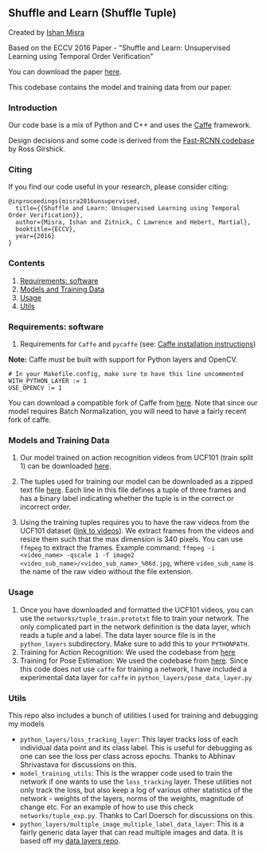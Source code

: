 ## Shuffle and Learn (Shuffle Tuple)
Created by [Ishan Misra](http://www.cs.cmu.edu/~imisra/)

Based on the ECCV 2016 Paper - "Shuffle and Learn: Unsupervised Learning using Temporal Order Verification"

You can download the paper [here](http://arxiv.org/abs/1603.08561).

This codebase contains the model and training data from our paper.

### Introduction

Our code base is a mix of Python and C++ and uses the [Caffe](https://github.com/BVLC/caffe) framework.

Design decisions and some code is derived from the [Fast-RCNN codebase](https://github.com/rbgirshick/fast-rcnn) by Ross Girshick.

### Citing

If you find our code useful in your research, please consider citing:
```
@inproceedings{misra2016unsupervised,
  title={{Shuffle and Learn: Unsupervised Learning using Temporal Order Verification}},
  author={Misra, Ishan and Zitnick, C Lawrence and Hebert, Martial},
  booktitle={ECCV},
  year={2016}
}
```

### Contents
1. [Requirements: software](#requirements-software)
2. [Models and Training Data](#models-and-training-data)
3. [Usage](#usage)
4. [Utils](#utils)

### Requirements: software

1. Requirements for `Caffe` and `pycaffe` (see: [Caffe installation instructions](http://caffe.berkeleyvision.org/installation.html))

  **Note:** Caffe *must* be built with support for Python layers and OpenCV.

  ```make
  # In your Makefile.config, make sure to have this line uncommented
  WITH_PYTHON_LAYER := 1
  USE_OPENCV := 1
  ```

You can download a compatible fork of Caffe from [here](https://github.com/BVLC/caffe/tree/8e8d97d6206cac99eae3c16baaa2275a14e64ca7). Note that since our model requires Batch Normalization, you will need to have a fairly recent fork of caffe.

### Models and Training Data
1. Our model trained on action recognition videos from UCF101 (train split 1) can be downloaded [here](http://goo.gl/tzHrVH).

2. The tuples used for training our model can be downloaded as a zipped text file [here](http://goo.gl/QjEDxw). Each line in this file defines a tuple of three frames and has a binary label indicating whether the tuple is in the correct or incorrect order.

3. Using the training tuples requires you to have the raw videos from the UCF101 dataset ([link to videos](http://crcv.ucf.edu/data/UCF101/UCF101.rar)).
 We extract frames from the videos and resize them such that the max dimension is 340 pixels.
You can use `ffmpeg` to extract the frames. Example command: `ffmpeg -i <video_name> -qscale 1 -f image2 <video_sub_name>/<video_sub_name>_%06d.jpg`, where `video_sub_name` is the name of the raw video without the file extension.

### Usage
1. Once you have downloaded and formatted the UCF101 videos, you can use the `networks/tuple_train.prototxt` file to train your network. The only complicated part in the network definition is the data layer, which reads a tuple and a label. The data layer source file is in the `python_layers` subdirectory. Make sure to add this to your `PYTHONPATH`.
2. Training for Action Recognition: We used the codebase from [here](https://github.com/yjxiong/temporal-segment-networks)
3. Training for Pose Estimation: We used the codebase from [here](https://github.com/mitmul/deeppose). Since this code does not use `caffe` for training a network, I have included a experimental data layer for `caffe` in `python_layers/pose_data_layer.py`

### Utils
 This repo also includes a bunch of utilities I used for training and debugging my models
- `python_layers/loss_tracking_layer`: This layer tracks loss of each individual data point and its class label. This is useful for debugging as one can see the loss per class across epochs. Thanks to Abhinav Shrivastava for discussions on this.
- `model_training_utils`: This is the wrapper code used to train the network if one wants to use the `loss_tracking` layer. These utilities not only track the loss, but also keep a log of various other statistics of the network - weights of the layers, norms of the weights, magnitude of change etc. For an example of how to use this check `networks/tuple_exp.py`. Thanks to Carl Doersch for discussions on this.
- `python_layers/multiple_image_multiple_label_data_layer`: This is a fairly generic data layer that can read multiple images and data. It is based off my [data layers repo](https://github.com/imisra/caffe-data-layers).
